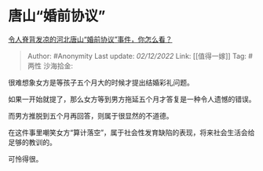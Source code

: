 # 唐山“婚前协议”
[令人脊背发凉的河北唐山“婚前协议”事件，你怎么看？](https://www.zhihu.com/question/568818440/answer/2779313571)

> Author: #Anonymity
> Last update: *02/12/2022*
> Link: [[值得一嫁]]
> Tag: #两性
> 沙海拾金:

很难想象女方是等孩子五个月大的时候才提出结婚彩礼问题。

如果一开始就提了，那么女方等到男方拖延五个月才答复是一种令人遗憾的错误。

而男方推脱到五个月再回答，则属于很显然的不道德。

在这件事里嘲笑女方“算计落空”，属于社会性发育缺陷的表现，将来社会生活会给足够的教训的。

可怜得很。
